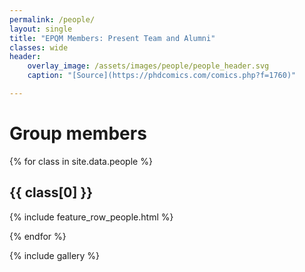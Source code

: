 ```yaml
---
permalink: /people/
layout: single
title: "EPQM Members: Present Team and Alumni"
classes: wide
header:
    overlay_image: /assets/images/people/people_header.svg
    caption: "[Source](https://phdcomics.com/comics.php?f=1760)"

---
```


# Group members

{% for class in site.data.people %}

## {{ class[0] }}

{% include feature_row_people.html %}

{% endfor %}

{% include gallery %}

